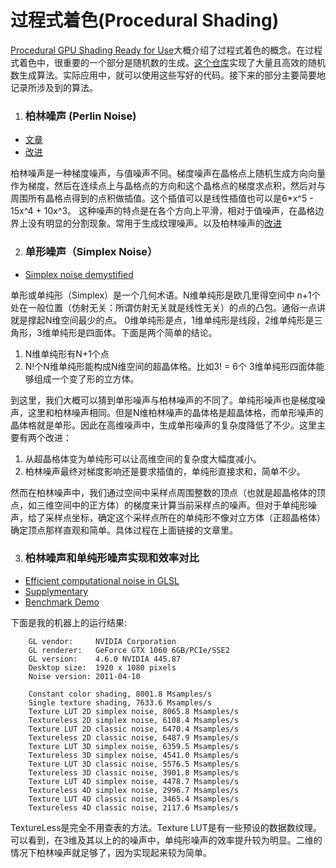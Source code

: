 # 过程式着色(Procedural Shading)

[Procedural GPU Shading Ready for Use][1]大概介绍了过程式着色的概念。在过程式着色中，很重要的一个部分是随机数的生成。[这个仓库][2]实现了大量且高效的随机数生成算法。实际应用中，就可以使用这些写好的代码。接下来的部分主要简要地记录所涉及到的算法。

1. ### 柏林噪声 (Perlin Noise)

* [文章]()
* [改进](https://mrl.nyu.edu/~perlin/paper445.pdf)

柏林噪声是一种梯度噪声，与值噪声不同。梯度噪声在晶格点上随机生成方向向量作为梯度，然后在连续点上与晶格点的方向和这个晶格点的梯度求点积，然后对与周围所有晶格点得到的点积做插值。这个插值可以是线性插值也可以是6*x^5 - 15x^4 + 10x^3。
这种噪声的特点是在各个方向上平滑，相对于值噪声，在晶格边界上没有明显的分割现象。常用于生成纹理噪声。以及柏林噪声的[改进](https://mrl.nyu.edu/~perlin/paper445.pdf)

2. ### 单形噪声（Simplex Noise）

* [Simplex noise demystified](http://weber.itn.liu.se/~stegu/simplexnoise/simplexnoise.pdf)

单形或单纯形（Simplex）是一个几何术语。N维单纯形是欧几里得空间中 n+1个处在一般位置（仿射无关：所谓仿射无关就是线性无关）的点的凸包。通俗一点讲就是撑起N维空间最少的点。
0维单纯形是点，1维单纯形是线段，2维单纯形是三角形，3维单纯形是四面体。下面是两个简单的结论。
1. N维单纯形有N+1个点
2. N!个N维单纯形能构成N维空间的超晶体格。比如3! = 6个 3维单纯形四面体能够组成一个变了形的立方体。

到这里，我们大概可以猜到单形噪声与柏林噪声的不同了。单纯形噪声也是梯度噪声，这里和柏林噪声相同。但是N维柏林噪声的晶体格是超晶体格，而单形噪声的晶体格就是单形。因此在高维噪声中，生成单形噪声的复杂度降低了不少。这里主要有两个改进：

1. 从超晶格体变为单纯形可以让高维空间的复杂度大幅度减小。
2. 柏林噪声最终对梯度影响还是要求插值的，单纯形直接求和，简单不少。

然而在柏林噪声中，我们通过空间中采样点周围整数的顶点（也就是超晶格体的顶点，如三维空间中的正方体）的梯度来计算当前采样点的噪声。但对于单纯形噪声，给了采样点坐标，确定这个采样点所在的单纯形不像对立方体（正超晶格体）确定顶点那样直观和简单。具体过程在上面链接的文章里。

3. ### 柏林噪声和单纯形噪声实现和效率对比
* [Efficient computational noise in GLSL](http://weber.itn.liu.se/~stegu/jgt2012/article.pdf)
* [Supplymentary](http://weber.itn.liu.se/~stegu/jgt2011/supplement.pdf)
* [Benchmark Demo](http://www.itn.liu.se/~stegu/simplexnoise/GLSL-noise-vs-noise.zip)

下面是我的机器上的运行结果:

        GL vendor:     NVIDIA Corporation
        GL renderer:   GeForce GTX 1060 6GB/PCIe/SSE2
        GL version:    4.6.0 NVIDIA 445.87
        Desktop size:  1920 x 1080 pixels
        Noise version: 2011-04-10

        Constant color shading, 8001.8 Msamples/s
        Single texture shading, 7633.6 Msamples/s
        Texture LUT 2D simplex noise, 8065.8 Msamples/s
        Textureless 2D simplex noise, 6108.4 Msamples/s
        Texture LUT 2D classic noise, 6470.4 Msamples/s
        Textureless 2D classic noise, 6487.9 Msamples/s
        Texture LUT 3D simplex noise, 6359.5 Msamples/s
        Textureless 3D simplex noise, 4541.0 Msamples/s
        Texture LUT 3D classic noise, 5576.5 Msamples/s
        Textureless 3D classic noise, 3901.8 Msamples/s
        Texture LUT 4D simplex noise, 4478.7 Msamples/s
        Textureless 4D simplex noise, 2996.7 Msamples/s
        Texture LUT 4D classic noise, 3465.4 Msamples/s
        Textureless 4D classic noise, 2117.6 Msamples/s

TextureLess是完全不用查表的方法。Texture LUT是有一些预设的数据数纹理。
可以看到，在3维及其以上的的噪声中，单纯形噪声的效率提升较为明显。二维的情况下柏林噪声就足够了，因为实现起来较为简单。
    



[1]: http://weber.itn.liu.se/~stegu/gpunoise/GPU-proceduralshading.pdf "GPU-proceduralshading"
[2]: https://github.com/ashima/webgl-noise "gl noise"
